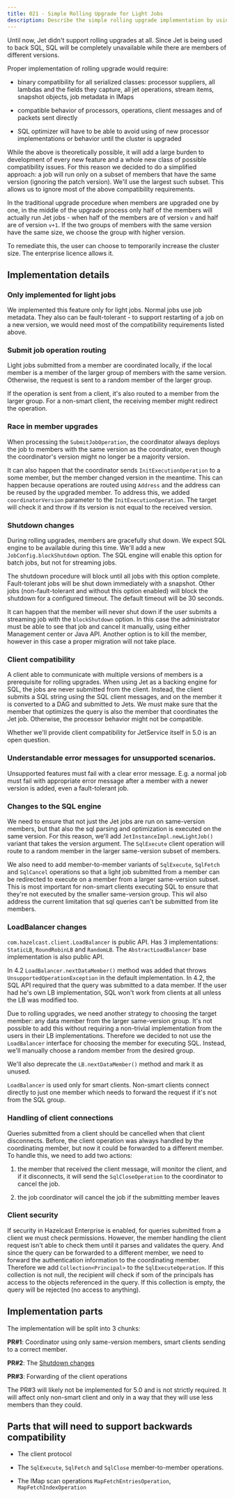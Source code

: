 ```yaml
---
title: 021 - Simple Rolling Upgrade for Light Jobs
description: Describe the simple rolling upgrade implementation by using members with the same version 
---
```


Until now, Jet didn't support rolling upgrades at all. Since Jet is
being used to back SQL, SQL will be completely unavailable while there
are members of different versions.

Proper implementation of rolling upgrade would require:

- binary compatibility for all serialized classes: processor suppliers,
  all lambdas and the fields they capture, all jet operations, stream
  items, snapshot objects, job metadata in IMaps

- compatible behavior of processors, operations, client messages and
  of packets sent directly

- SQL optimizer will have to be able to avoid using of new processor
  implementations or behavior until the cluster is upgraded

While the above is theoretically possible, it will add a large burden to
development of every new feature and a whole new class of possible
compatibility issues. For this reason we decided to do a simplified
approach: a job will run only on a subset of members that have the same
version (ignoring the patch version). We'll use the largest such subset.
This allows us to ignore most of the above compatibility requirements.

In the traditional upgrade procedure when members are upgraded one by
one, in the middle of the upgrade process only half of the members will
actually run Jet jobs - when half of the members are of version `v` and
half are of version `v+1`. If the two groups of members with the same
version have the same size, we choose the group with higher version.

To remediate this, the user can choose to temporarily increase the
cluster size. The enterprise licence allows it.

## Implementation details

### Only implemented for light jobs

We implemented this feature only for light jobs. Normal jobs use job
metadata. They also can be fault-tolerant - to support restarting of a
job on a new version, we would need most of the compatibility
requirements listed above.

### Submit job operation routing

Light jobs submitted from a member are coordinated locally, if the local
member is a member of the larger group of members with the same version.
Otherwise, the request is sent to a random member of the larger group.

If the operation is sent from a client, it's also routed to a member
from the larger group. For a non-smart client, the receiving member
might redirect the operation.

### Race in member upgrades

When processing the `SubmitJobOperation`, the coordinator always deploys
the job to members with the same version as the coordinator, even though
the coordinator's version might no longer be a majority version.

It can also happen that the coordinator sends `InitExecutionOperation`
to a some member, but the member changed version in the meantime. This
can happen because operations are routed using `Address` and the address
can be reused by the upgraded member. To address this, we added
`coordinatorVersion` parameter to the `InitExecutionOperation`. The
target will check it and throw if its version is not equal to the
received version.

### Shutdown changes

During rolling upgrades, members are gracefully shut down. We expect SQL
engine to be available during this time. We'll add a new
`JobConfig.blockShutdown` option. The SQL engine will enable this option
for batch jobs, but not for streaming jobs.

The shutdown procedure will block until all jobs with this option
complete. Fault-tolerant jobs will be shut down immediately with a
snapshot. Other jobs (non-fault-tolerant and without this option
enabled) will block the shutdown for a configured timeout. The default
timeout will be 30 seconds.

It can happen that the member will never shut down if the user submits a
streaming job with the `blockShutdown` option. In this case the
administrator must be able to see that job and cancel it manually, using
either Management center or Java API. Another option is to kill the
member, however in this case a proper migration will not take place.

### Client compatibility

A client able to communicate with multiple versions of members is a
prerequisite for rolling upgrades. When using Jet as a backing engine
for SQL, the jobs are never submitted from the client. Instead, the
client submits a SQL string using the SQL client messages, and on the
member it is converted to a DAG and submitted to Jets. We must make sure
that the member that optimizes the query is also the member that
coordinates the Jet job. Otherwise, the processor behavior might not be
compatible.

Whether we'll provide client compatibility for JetService itself in 5.0
is an open question.

### Understandable error messages for unsupported scenarios.

Unsupported features must fail with a clear error message. E.g. a normal
job must fail with appropriate error message after a member with a newer
version is added, even a fault-tolerant job.

### Changes to the SQL engine

We need to ensure that not just the Jet jobs are run on same-version
members, but that also the sql parsing and optimization is executed on
the same version. For this reason, we'll add
`JetInstanceImpl.newLightJob()` variant that takes the version argument.
The `SqlExecute` client operation will route to a random member in the
larger same-version subset of members.

We also need to add member-to-member variants of `SqlExecute`,
`SqlFetch` and `SqlCancel` operations so that a light job submitted from
a member can be redirected to execute on a member from a larger
same-version subset. This is most important for non-smart clients
executing SQL to ensure that they're not executed by the smaller
same-version group. This wil also address the current limitation that
sql queries can't be submitted from lite members.

### LoadBalancer changes

`com.hazelcast.client.LoadBalancer` is public API. Has 3
implementations: `StaticLB`, `RoundRobinLB` and `RandomLB`. The
`AbstractLoadBalancer` base implementation is also public API.

In 4.2 `LoadBalancer.nextDataMember()` method was added that throws
`UnsupportedOperationException` in the default implementation. In 4.2,
the SQL API required that the query was submitted to a data member. If
the user had he's own LB implementation, SQL won't work from clients at
all unless the LB was modified too.

Due to rolling upgrades, we need another strategy to choosing the target
member: any data member from the larger same-version group. It's not
possible to add this without requiring a non-trivial implementation from
the users in their LB implementations. Therefore we decided to not use
the `LoadBalancer` interface for choosing the member for executing SQL.
Instead, we'll manually choose a random member from the desired group.

We'll also deprecate the `LB.nextDataMember()` method and mark it as
unused.

`LoadBalancer` is used only for smart clients. Non-smart clients connect
directly to just one member which needs to forward the request if it's
not from the SQL group.

### Handling of client connections

Queries submitted from a client should be cancelled when that client
disconnects. Before, the client operation was always handled by the
coordinating member, but now it could be forwarded to a different
member. To handle this, we need to add two actions:

1. the member that received the client message, will monitor the client,
and if it disconnects, it will send the `SqlCloseOperation` to the
coordinator to cancel the job.
   
2. the job coordinator will cancel the job if the submitting member
leaves

### Client security

If security in Hazelcast Enterprise is enabled, for queries submitted
from a client we must check permissions. However, the member handling
the client request isn't able to check them until it parses and
validates the query. And since the query can be forwarded to a different
member, we need to forward the authentication information to the
coordinating member. Therefore we add `Collection<Principal>` to the
`SqlExecuteOperation`. If this collection is not null, the recipient
will check if som of the principals has access to the objects referenced
in the query. If this collection is empty, the query will be rejected
(no access to anything).

## Implementation parts

The implementation will be split into 3 chunks:

**PR#1**: Coordinator using only same-version members, smart clients
sending to a correct member.

**PR#2**: The [Shutdown changes](#shutdown-changes)

**PR#3**: Forwarding of the client operations

The PR#3 will likely not be implemented for 5.0 and is not strictly
required. It will affect only non-smart client and only in a way that
they will use less members than they could.

## Parts that will need to support backwards compatibility

- The client protocol

- The `SqlExecute`, `SqlFetch` and `SqlClose` member-to-member
operations.

- The IMap scan operations `MapFetchEntriesOperation`,
`MapFetchIndexOperation`
